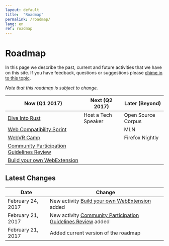 ```yaml
---
layout: default
title:  "Roadmap"
permalink: /roadmap/
lang: en
ref: roadmap
---
```


# Roadmap

In this page we describe the past, current and future activities that we have on this site. If you have feedback, questions or suggestions please [chime in to this topic](https://discourse.mozilla-community.org/t/activate-mozilla-roadmap/10068).

*Note that this roadmap is subject to change.*

| Now (Q1 2017)  | Next (Q2 2017)   | Later (Beyond) |
| --- | --- | --- |
| [Dive Into Rust](/rust-hack/) | Host a Tech Speaker | Open Source Corpus |
| [Web Compatibility Sprint](/webcompat-sprint/) |  | MLN |
| [WebVR Camp](/webvr-camp/) |  | Firefox Nightly |
| [Community Participation Guidelines Review](/community-participation-guideline/) |  |  |
| [Build your own WebExtension](/webextensions/) |  |  |

Latest Changes
---

| Date  | Change |
| --- | --- |
| February 24, 2017 | New activity [Build your own WebExtension](/webextensions/) added |
| February 21, 2017 | New activity [Community Participation Guidelines Review](/community-participation-guideline/) added |
| February 21, 2017 | Added current version of the roadmap |
